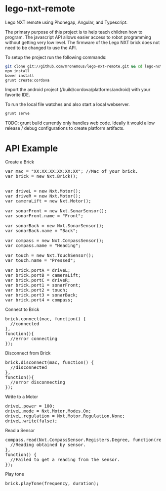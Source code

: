 lego-nxt-remote
===============

Lego NXT remote using Phonegap, Angular, and Typescript.

The primary purpose of this project is to help teach children how to program.  The javascript API allows easier access to robot programming without getting very low level.  The firmware of the Lego NXT brick does not need to be changed to use the API.

To setup the project run the following commands:

```bash
git clone git://github.com/mronemous/lego-nxt-remote.git && cd lego-nxt-remote
npm install
bower install
grunt create:cordova
```

Import the android project (/build/cordova/platforms/android) with your favorite IDE.

To run the local file watches and also start a local webserver.

```bash
grunt serve
```

TODO: grunt build currently only handles web code.  Ideally it would allow release / debug configurations to create platform artifacts.


API Example
===============


Create a Brick
<pre>
var mac = "XX:XX:XX:XX:XX:XX"; //Mac of your brick.
var brick = new Nxt.Brick();


var driveL = new Nxt.Motor();
var driveR = new Nxt.Motor();
var cameraLift = new Nxt.Motor();

var sonarFront = new Nxt.SonarSensor();
var sonarFront.name = "Front";

var sonarBack = new Nxt.SonarSensor();
var sonarBack.name = "Back";

var compass = new Nxt.CompassSensor();
var compass.name = "Heading";

var touch = new Nxt.TouchSensor();
var touch.name = "Pressed";

var brick.portA = driveL;
var brick.portB = cameraLift;
var brick.portC = driveR;
var brick.port1 = sonarFront;
var brick.port2 = touch;
var brick.port3 = sonarBack;
var brick.port4 = compass;
</pre>

Connect to Brick
<pre>
brick.connect(mac, function() {
  //connected
},
function(){
  //error connecting
});
</pre>

Disconnect from Brick
<pre>
brick.disconnect(mac, function() {
  //disconnected
},
function(){
  //error disconnecting
});
</pre>

Write to a Motor
<pre>
driveL.power = 100;
driveL.mode = Nxt.Motor.Modes.On;
driveL.regulation = Nxt.Motor.Regulation.None;
driveL.write(false);
</pre>

Read a Sensor
<pre>
compass.read(Nxt.CompassSensor.Registers.Degree, function(reading) {
  //Reading obtained by sensor.
},
function() {
  //Failed to get a reading from the sensor.
});
</pre>

Play tone
<pre>
brick.playTone(frequency, duration);
</pre>




